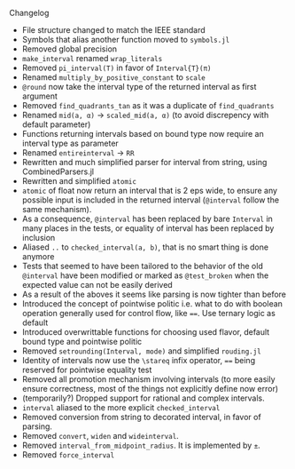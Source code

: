 Changelog

- File structure changed to match the IEEE standard
- Symbols that alias another function moved to `symbols.jl`
- Removed global precision
- `make_interval` renamed `wrap_literals`
- Removed `pi_interval(T)` in favor of `Interval{T}(π)`
- Renamed `multiply_by_positive_constant` to `scale`
- `@round` now take the interval type of the returned interval as first argument
- Removed `find_quadrants_tan` as it was a duplicate of `find_quadrants`
- Renamed `mid(a, α)` -> `scaled_mid(a, α)` (to avoid discrepency with default parameter)
- Functions returning intervals based on bound type now require an interval type as parameter
- Renamed `entireinterval` -> `RR`
- Rewritten and much simplified parser for interval from string, using CombinedParsers.jl
- Rewritten and simplified `atomic`
- `atomic` of float now return an interval that is 2 eps wide, to ensure any possible input is included in the returned interval (`@interval` follow the same mechanism).
- As a consequence, `@interval` has been replaced by bare `Interval` in many places in the tests, or equality of interval has been replaced by inclusion
- Aliased `..` to `checked_interval(a, b)`, that is no smart thing is done anymore
- Tests that seemed to have been tailored to the behavior of the old `@interval` have been modified or marked as `@test_broken` when the expected value can not be easily derived
- As a result of the aboves it seems like parsing is now tighter than before
- Introduced the concept of pointwise politic i.e. what to do with boolean operation generally used for control flow, like `==`. Use ternary logic as default
- Introduced overwrittable functions for choosing used flavor, default bound type and pointwise politic
- Removed `setrounding(Interval, mode)` and simplified `rouding.jl`
- Identity of intervals now use the `\stareq` infix operator, `==` being reserved for pointwise equality test
- Removed all promotion mechanism involving intervals (to more easily ensure correctness, most of the things not explicitly define now error)
- (temporarily?) Dropped support for rational and complex intervals.
- `interval` aliased to the more explicit `checked_interval`
- Removed conversion from string to decorated interval, in favor of parsing.
- Removed `convert`, `widen` and `wideinterval`.
- Removed `interval_from_midpoint_radius`. It is implemented by `±`.
- Removed `force_interval`